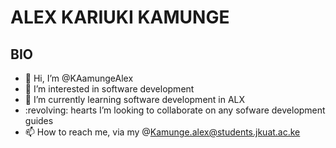 # ALEX KARIUKI KAMUNGE

## BIO
* :wave: Hi, I’m @KAamungeAlex
* :eyes: I’m interested in software development
* :seedling: I’m currently learning software development in ALX
* :revolving: hearts I’m looking to collaborate on any sofware development guides
* :mailbox: How to reach me, via my @Kamunge.alex@students.jkuat.ac.ke

